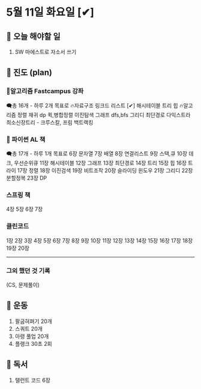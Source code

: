 # 5월 11일 화요일 [✔]

## 📌 오늘 해야할 일

1. SW 마에스트로 자소서 쓰기

## 📌 진도 (plan)

### 📌알고리즘 Fastcampus 강좌

🗨총 16개 - 하루 2개 목표로
🔥자료구조
링크드 리스트 [✔]
해시테이블
트리
힙
🔥알고리즘
정렬
재귀
dp
퀵,병합정렬
이진탐색
그래프
dfs,bfs
그리디
최단경로
다익스트라
최소신장트리 - 크루스칼, 프림
백트랙킹

### 📌 파이썬 AL 책

🗨총 17개 - 하루 1개 목표로
6장 문자열
7장 배열
8장 연결리스트
9장 스택,큐
10장 데크, 우선순위큐
11장 해시테이블
12장 그래프
13장 최단경로
14장 트리
15장 힙
16장 트라이
17장 정렬
18장 이진검색
19장 비트조작
20장 슬라이딩 윈도우
21장 그리디
22장 분할정복
23장 DP

### 

### 스프링 책

4장
5장
6장
7장

### 클린코드

1장 2장 3장 4장 5장
6장 7장 8장 9장 10장
11장 12장 13장 14장 15장
16장 17장 18장 19장 20장

_____

### 그외 했던 것 기록
(CS, 문제풀이)

## 📌 운동

1. 팔굽혀펴기 20개 
2. 스쿼트 20개 
3. 아령 풀업 20개
4. 플랭크 30초 2회 

## 📌 독서

1. 탤런트 코드 6장
